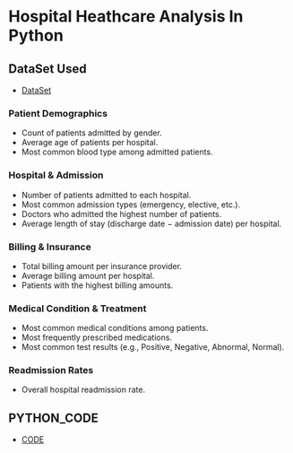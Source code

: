 # Hospital Heathcare Analysis In Python

## DataSet Used
- <a href="https://github.com/Shahdgmal/Hospital-HeathCare-Analysis-In-Python/blob/main/healthcare_dataset.xlsx">DataSet</a>

### Patient Demographics

- Count of patients admitted by gender.
- Average age of patients per hospital.
- Most common blood type among admitted patients.

### Hospital & Admission

- Number of patients admitted to each hospital.
- Most common admission types (emergency, elective, etc.).
- Doctors who admitted the highest number of patients.
- Average length of stay (discharge date − admission date) per hospital.

### Billing & Insurance

- Total billing amount per insurance provider.
- Average billing amount per hospital.
- Patients with the highest billing amounts.

### Medical Condition & Treatment

- Most common medical conditions among patients.
- Most frequently prescribed medications.
- Most common test results (e.g., Positive, Negative, Abnormal, Normal).

### Readmission Rates

- Overall hospital readmission rate.

## PYTHON_CODE
- <a href="https://github.com/Shahdgmal/Hospital-HeathCare-Analysis-In-Python/blob/main/HealthCare_Analysis.ipynb%20-%20Colab.pdf">CODE</a>
